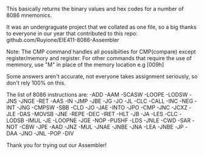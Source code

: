 This basically returns the binary values and hex codes for a number of 8086 mnemonics.

It was an undergraguate project that we collated as one file, so a big thanks to everyone in our year that contributed to this repo: github.com/Ruyione/EIE411-8086-Assembler

Note:
The CMP command handles all possibiities for CMP(compare) except register/memory and register.
For other commands that require the use of memmory, use "M" in place of the memory location e.g [009h]

Some answers aren't accurate, not everyone takes assignment seriously, so don't rely 100% on this.

The list of 8086 instructions are:
-ADD    -AAM    -SCASW  -LOOPE  -LODSW  -JNS    -JNGE   -RET
-AAS    -IN     -JMP    -JBE    -JG     -JO     -JL
-CLC    -CALL   -INC    -NEG    -INT    -JNG    -CMPSW
-SBB    -CLD    -JO     -JAE    -INTO   -JPO    -CMP
-JNC    -JCXZ   -JLE    -DAS    -MOVSB  -JNE    -REPE
-DEC    -IRET   -HLT    -JB     -JA     -LES    -CLC
-LODSB  -IMUL   -JE     -LOOPNE -JGE    -NOP    -PUSHF
-LDS    -JNLE   -CWD    -SAR    -NOT    -CBW    -JPE
-AAD    -JNZ    -MUL    -JNAE   -JNBE   -JNA    -LEA
-JNBE   -JP     -DAA    -JNO    -JNL    -POP    -DIV

Thank you for trying out our Assembler!